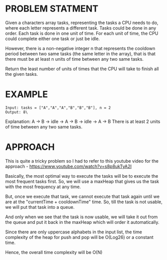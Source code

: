 # PROBLEM STATMENT

Given a characters array tasks, representing the tasks a CPU needs to do, where each letter represents a different task. Tasks could be done in any order. Each task is done in one unit of time. For each unit of time, the CPU could complete either one task or just be idle.

However, there is a non-negative integer n that represents the cooldown period between two same tasks (the same letter in the array), that is that there must be at least n units of time between any two same tasks.

Return the least number of units of times that the CPU will take to finish all the given tasks.

# EXAMPLE

    Input: tasks = ["A","A","A","B","B","B"], n = 2
    Output: 8\

Explanation: 
A -> B -> idle -> A -> B -> idle -> A -> B
There is at least 2 units of time between any two same tasks.

# APPROACH

This is quite a tricky problem so I had to refer to this youtube video for the approach - https://www.youtube.com/watch?v=s8p8ukTyA2I

Basically, the most optimal way to execute the tasks will be to execute the most frequent tasks first. So, we will use a maxHeap that gives us the task with the most frequency at any time.

But, once we execute that task, we cannot execute that task again until we are at the "currentTime + cooldownTime" time. So, till the task is not usable, we will put that task into a queue. 

And only when we see that the task is now usable, we will take it out from the queue and put it back in the maxHeap which will order it automatically.

Since there are only uppercase alphabets in the input list, the time complexity of the heap for push and pop will be O(Log26) or a constant time.

Hence, the overall time complexity will be O(N)